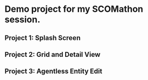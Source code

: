 # Demo project for my SCOMathon session.

## Project 1: Splash Screen
## Project 2: Grid and Detail View
## Project 3: Agentless Entity Edit
